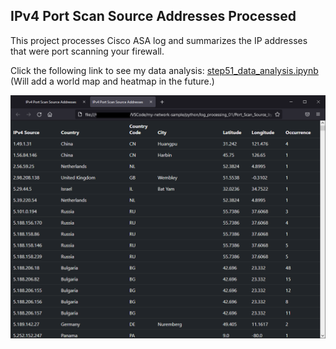 ## IPv4 Port Scan Source Addresses Processed    
    
This project processes Cisco ASA log and summarizes the IP addresses that were port scanning your firewall.    
    
Click the following link to see my data analysis: [step51_data_analysis.ipynb](https://github.com/aydevmo/my-network-sample/blob/main/python/log_processing_01/step51_data_analysis.ipynb)  (Will add a world map and heatmap in the future.)    
    
![image](https://github.com/aydevmo/my-network-sample/raw/main/python/log_processing_01/step03_get_summary.png)
